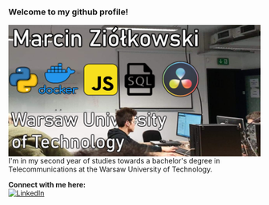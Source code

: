 ### Welcome to my github profile!

<img align="center" src="https://github.com/MA3CIN/MA3CIN/blob/main/HeyThere.png"/>
I'm in my second year of studies towards a bachelor's degree in Telecommunications at the Warsaw University of Technology.
<br/>





**Connect with me here:** <br/>
<a href="https://www.linkedin.com/in/marcin-zi%C3%B3%C5%82kowski-6b161a209/"><img alt="LinkedIn" src="https://img.shields.io/badge/-Marcin_Ziółkowski-blue?style=flat-square&logo=Linkedin&logoColor=white&link=https://www.linkedin.com/in/marcin-zi%C3%B3%C5%82kowski-6b161a209/"></a>
